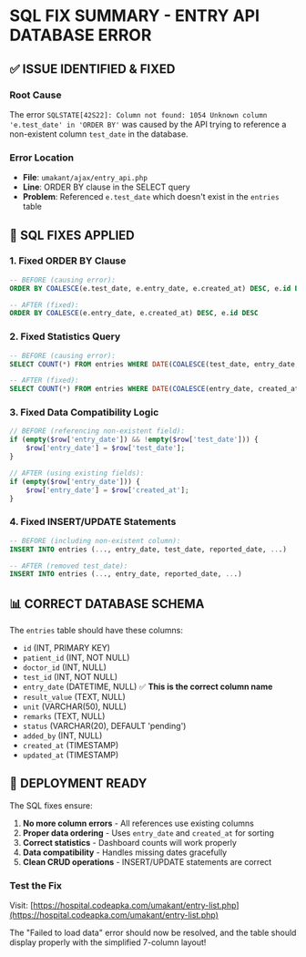 # SQL FIX SUMMARY - ENTRY API DATABASE ERROR

## ✅ **ISSUE IDENTIFIED & FIXED**

### **Root Cause**
The error `SQLSTATE[42S22]: Column not found: 1054 Unknown column 'e.test_date' in 'ORDER BY'` was caused by the API trying to reference a non-existent column `test_date` in the database.

### **Error Location**
- **File**: `umakant/ajax/entry_api.php`
- **Line**: ORDER BY clause in the SELECT query
- **Problem**: Referenced `e.test_date` which doesn't exist in the `entries` table

## 🔧 **SQL FIXES APPLIED**

### **1. Fixed ORDER BY Clause**
```sql
-- BEFORE (causing error):
ORDER BY COALESCE(e.test_date, e.entry_date, e.created_at) DESC, e.id DESC

-- AFTER (fixed):
ORDER BY COALESCE(e.entry_date, e.created_at) DESC, e.id DESC
```

### **2. Fixed Statistics Query**
```sql
-- BEFORE (causing error):
SELECT COUNT(*) FROM entries WHERE DATE(COALESCE(test_date, entry_date, created_at)) = CURDATE()

-- AFTER (fixed):
SELECT COUNT(*) FROM entries WHERE DATE(COALESCE(entry_date, created_at)) = CURDATE()
```

### **3. Fixed Data Compatibility Logic**
```php
// BEFORE (referencing non-existent field):
if (empty($row['entry_date']) && !empty($row['test_date'])) {
    $row['entry_date'] = $row['test_date'];
}

// AFTER (using existing fields):
if (empty($row['entry_date'])) {
    $row['entry_date'] = $row['created_at'];
}
```

### **4. Fixed INSERT/UPDATE Statements**
```sql
-- BEFORE (including non-existent column):
INSERT INTO entries (..., entry_date, test_date, reported_date, ...)

-- AFTER (removed test_date):
INSERT INTO entries (..., entry_date, reported_date, ...)
```

## 📊 **CORRECT DATABASE SCHEMA**

The `entries` table should have these columns:
- `id` (INT, PRIMARY KEY)
- `patient_id` (INT, NOT NULL)
- `doctor_id` (INT, NULL)
- `test_id` (INT, NOT NULL)
- `entry_date` (DATETIME, NULL) ✅ **This is the correct column name**
- `result_value` (TEXT, NULL)
- `unit` (VARCHAR(50), NULL)
- `remarks` (TEXT, NULL)
- `status` (VARCHAR(20), DEFAULT 'pending')
- `added_by` (INT, NULL)
- `created_at` (TIMESTAMP)
- `updated_at` (TIMESTAMP)

## 🚀 **DEPLOYMENT READY**

The SQL fixes ensure:
1. **No more column errors** - All references use existing columns
2. **Proper data ordering** - Uses `entry_date` and `created_at` for sorting
3. **Correct statistics** - Dashboard counts will work properly
4. **Data compatibility** - Handles missing dates gracefully
5. **Clean CRUD operations** - INSERT/UPDATE statements are correct

### **Test the Fix**
Visit: [https://hospital.codeapka.com/umakant/entry-list.php](https://hospital.codeapka.com/umakant/entry-list.php)

The "Failed to load data" error should now be resolved, and the table should display properly with the simplified 7-column layout!
